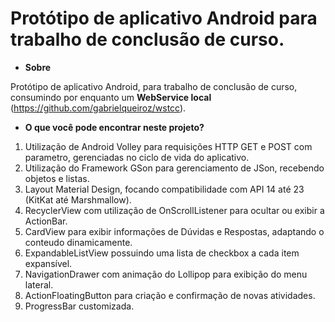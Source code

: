 # Protótipo de aplicativo Android para trabalho de conclusão de curso.
* **Sobre**

Protótipo de aplicativo Android, para trabalho de conclusão de curso, consumindo por enquanto um **WebService local** (https://github.com/gabrielqueiroz/wstcc).

* **O que você pode encontrar neste projeto?**

1. Utilização de Android Volley para requisições HTTP GET e POST com parametro, gerenciadas no ciclo de vida do aplicativo.
2. Utilização do Framework GSon para gerenciamento de JSon, recebendo objetos e listas.
3. Layout Material Design, focando compatibilidade com API 14 até 23 (KitKat até Marshmallow).
4. RecyclerView com utilização de OnScrollListener para ocultar ou exibir a ActionBar.
5. CardView para exibir informações de Dúvidas e Respostas, adaptando o conteudo dinamicamente.
6. ExpandableListView possuindo uma lista de checkbox a cada item expansível.
7. NavigationDrawer com animação do Lollipop para exibição do menu lateral.
8. ActionFloatingButton para criação e confirmação de novas atividades.
9. ProgressBar customizada.
